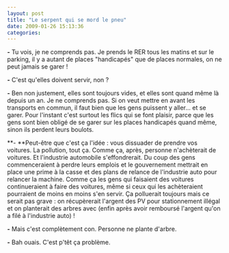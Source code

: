 ```yaml
---
layout: post
title: "Le serpent qui se mord le pneu"
date: 2009-01-26 15:13:36
categories:
---
```


**-** Tu vois, je ne comprends pas. Je prends le RER tous les matins et sur le parking, il y a autant de places "handicapés" que de places normales, on ne peut jamais se garer&nbsp;!

**-** C'est qu'elles doivent servir, non&nbsp;?

**-** Ben non justement, elles sont toujours vides, et elles sont quand même là depuis un an. Je ne comprends pas. Si on veut mettre en avant les transports en commun, il faut bien que les gens puissent y aller&#8230; et se garer. Pour l'instant c'est surtout les flics qui se font plaisir, parce que les gens sont bien obligé de se garer sur les places handicapés quand même, sinon ils perdent leurs boulots.

**- **Peut-être que c'est ça l'idée&nbsp;: vous dissuader de prendre vos voitures. La pollution, tout ça. Comme ça, après, personne n'achèterait de voitures. Et l'industrie automobile s'effondrerait. Du coup des gens commenceraient à perdre leurs emplois et le gouvernement mettrait en place une prime à la casse et des plans de relance de l'industrie auto pour relancer la machine. Comme ça les gens qui faisaient des voitures continueraient à faire des voitures, même si ceux qui les achèteraient pourraient de moins en moins s'en servir. Ça polluerait toujours mais ce serait pas grave&nbsp;: on récupèrerait l'argent des PV pour stationnement illégal et on planterait des arbres avec (enfin après avoir remboursé l'argent qu'on a filé à l'industrie auto)&nbsp;!

**-** Mais c'est complètement con. Personne ne plante d'arbre.

**-** Bah ouais. C'est p'têt ça problème.